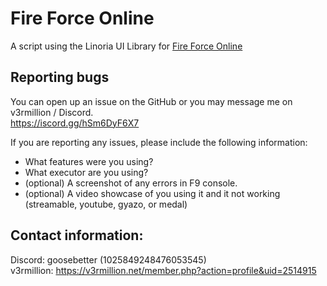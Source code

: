 # Fire Force Online
A script using the Linoria UI Library for [Fire Force Online](https://www.roblox.com/games/7390824960/Fire-Force-Online)<br>

## Reporting bugs
You can open up an issue on the GitHub or you may message me on v3rmillion / Discord.<br>
https://iscord.gg/hSm6DyF6X7

If you are reporting any issues, please include the following information:

* What features were you using?
* What executor are you using?
* (optional) A screenshot of any errors in F9 console.
* (optional) A video showcase of you using it and it not working (streamable, youtube, gyazo, or medal)


## Contact information:
Discord: goosebetter (1025849248476053545)<br>
v3rmillion: https://v3rmillion.net/member.php?action=profile&uid=2514915
